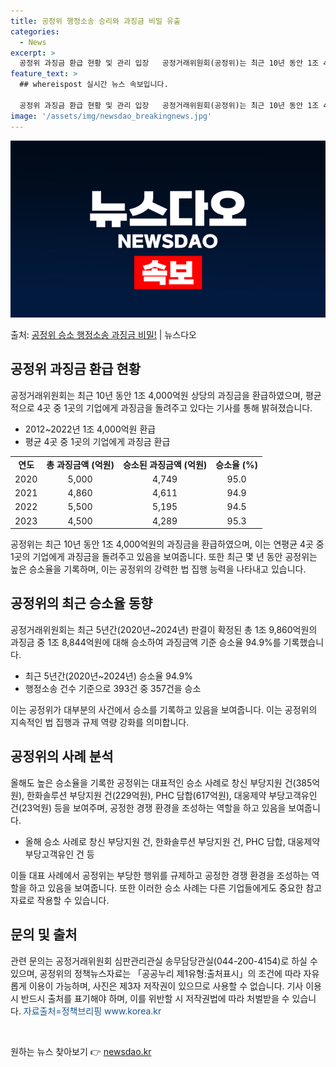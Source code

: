 ```yaml
---
title: 공정위 행정소송 승리와 과징금 비밀 유출
categories:
  - News
excerpt: >
  공정위 과징금 환급 현황 및 관리 입장   공정거래위원회(공정위)는 최근 10년 동안 1조 4,000억원 상…
feature_text: >
  ## whereispost 실시간 뉴스 속보입니다.

  공정위 과징금 환급 현황 및 관리 입장   공정거래위원회(공정위)는 최근 10년 동안 1조 4,000억원 상…
image: '/assets/img/newsdao_breakingnews.jpg'
---
```


![뉴스다오 속보](/assets/img/newsdao_breakingnews.jpg)

<p>출처: <a href="https://newsdao.kr/4582" rel="dofollow">공정위 승소 행정소송 과징금 비밀!</a> | 뉴스다오</p>

<h2 data-ke-size="size26">공정위 과징금 환급 현황</h2>
<p data-ke-size="size16">공정거래위원회는 최근 10년 동안 1조 4,000억원 상당의 과징금을 환급하였으며, 평균적으로 4곳 중 1곳의 기업에게 과징금을 돌려주고 있다는 기사를 통해 밝혀졌습니다.</p>
<ul>
  <li>2012~2022년 1조 4,000억원 환급</li>
  <li>평균 4곳 중 1곳의 기업에게 과징금 환급</li>
</ul>
<table>
  <tr>
    <td style="text-align: center; height: 17px;"><b>연도</b></td>
    <td style="text-align: center; height: 17px;"><b>총 과징금액 (억원)</b></td>
    <td style="text-align: center; height: 17px;"><b>승소된 과징금액 (억원)</b></td>
    <td style="text-align: center; height: 17px;"><b>승소율 (%)</b></td>
  </tr>
  <tr>
    <td style="text-align: center; height: 17px;">2020</td>
    <td style="text-align: center; height: 17px;">5,000</td>
    <td style="text-align: center; height: 17px;">4,749</td>
    <td style="text-align: center; height: 17px;">95.0</td>
  </tr>
  <tr>
    <td style="text-align: center; height: 17px;">2021</td>
    <td style="text-align: center; height: 17px;">4,860</td>
    <td style="text-align: center; height: 17px;">4,611</td>
    <td style="text-align: center; height: 17px;">94.9</td>
  </tr>
  <tr>
    <td style="text-align: center; height: 17px;">2022</td>
    <td style="text-align: center; height: 17px;">5,500</td>
    <td style="text-align: center; height: 17px;">5,195</td>
    <td style="text-align: center; height: 17px;">94.5</td>
  </tr>
  <tr>
    <td style="text-align: center; height: 17px;">2023</td>
    <td style="text-align: center; height: 17px;">4,500</td>
    <td style="text-align: center; height: 17px;">4,289</td>
    <td style="text-align: center; height: 17px;">95.3</td>
  </tr>
</table>
<p data-ke-size="size16">공정위는 최근 10년 동안 1조 4,000억원의 과징금을 환급하였으며, 이는 연평균 4곳 중 1곳의 기업에게 과징금을 돌려주고 있음을 보여줍니다. 또한 최근 몇 년 동안 공정위는 높은 승소율을 기록하며, 이는 공정위의 강력한 법 집행 능력을 나타내고 있습니다.</p>

<h2 data-ke-size="size26">공정위의 최근 승소율 동향</h2>
<p data-ke-size="size16">공정거래위원회는 최근 5년간(2020년~2024년) 판결이 확정된 총 1조 9,860억원의 과징금 중 1조 8,844억원에 대해 승소하여 과징금액 기준 승소율 94.9%를 기록했습니다.</p>
<ul>
  <li>최근 5년간(2020년~2024년) 승소율 94.9%</li>
  <li>행정소송 건수 기준으로 393건 중 357건을 승소</li>
</ul>
<p data-ke-size="size16">이는 공정위가 대부분의 사건에서 승소를 기록하고 있음을 보여줍니다. 이는 공정위의 지속적인 법 집행과 규제 역량 강화를 의미합니다.</p>

<h2 data-ke-size="size26">공정위의 사례 분석</h2>
<p data-ke-size="size16">올해도 높은 승소율을 기록한 공정위는 대표적인 승소 사례로 창신 부당지원 건(385억원), 한화솔루션 부당지원 건(229억원), PHC 담합(617억원), 대웅제약 부당고객유인 건(23억원) 등을 보여주며, 공정한 경쟁 환경을 조성하는 역할을 하고 있음을 보여줍니다.</p>
<ul>
  <li>올해 승소 사례로 창신 부당지원 건, 한화솔루션 부당지원 건, PHC 담합, 대웅제약 부당고객유인 건 등</li>
</ul>
<p data-ke-size="size16">이들 대표 사례에서 공정위는 부당한 행위를 규제하고 공정한 경쟁 환경을 조성하는 역할을 하고 있음을 보여줍니다. 또한 이러한 승소 사례는 다른 기업들에게도 중요한 참고자료로 작용할 수 있습니다.</p>

<h2 data-ke-size="size26">문의 및 출처</h2>
<p data-ke-size="size16">관련 문의는 공정거래위원회 심판관리관실 송무담당관실(044-200-4154)로 하실 수 있으며, 공정위의 정책뉴스자료는 「공공누리 제1유형:출처표시」의 조건에 따라 자유롭게 이용이 가능하며, 사진은 제3자 저작권이 있으므로 사용할 수 없습니다. 기사 이용 시 반드시 출처를 표기해야 하며, 이를 위반할 시 저작권법에 따라 처벌받을 수 있습니다. <span style="color: #1a5490;">자료출처=정책브리핑 www.korea.kr</span></p>
<p data-ke-size="size16">&nbsp;</p> 

원하는 뉴스 찾아보기 👉 <a href="https://newsdao.kr" rel="dofollow">newsdao.kr</a>


